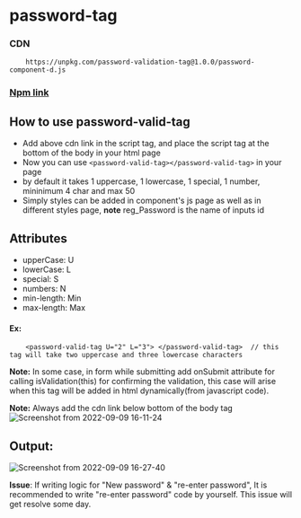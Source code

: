 # password-tag

### CDN
        https://unpkg.com/password-validation-tag@1.0.0/password-component-d.js
        
### [Npm link](https://www.npmjs.com/package/password-validation-tag)

  ## How to use password-valid-tag

- Add above cdn link in the script tag, and place the script tag at the bottom of the body in your html page
- Now you can use `<password-valid-tag></password-valid-tag>` in your page
- by default it takes 1 uppercase, 1 lowercase, 1 special, 1 number, mininimum 4 char and max 50 
- Simply styles can be added in component's js page as well as in different styles page, **note** reg_Password is the name of inputs id 


## Attributes

* upperCase: U
* lowerCase: L
* special: S
* numbers: N
* min-length: Min
* max-length: Max

#### Ex:
        <password-valid-tag U="2" L="3"> </password-valid-tag>  // this tag will take two uppercase and three lowercase characters

**Note:** In some case, in form while submitting add onSubmit attribute for calling isValidation(this) for 
confirming the validation, this case will arise when this tag will be added in html dynamically(from javascript code).

**Note:** Always add the cdn link below bottom of the body tag
![Screenshot from 2022-09-09 16-11-24](https://user-images.githubusercontent.com/65856669/189332584-055e1bb3-b2eb-4201-bef1-e99a332d2f17.png)


## Output:
![Screenshot from 2022-09-09 16-27-40](https://user-images.githubusercontent.com/65856669/189335401-8511eafd-9275-4729-9fef-b61fd4188973.png)


**Issue**: 
If writing logic for "New password" & "re-enter password", It is recommended to write "re-enter password" code by yourself.
This issue will get resolve some day.

